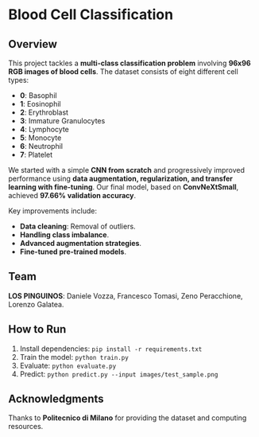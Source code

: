 # Blood Cell Classification

## Overview

This project tackles a **multi-class classification problem** involving **96x96 RGB images of blood cells**. The dataset consists of eight different cell types:

- **0**: Basophil
- **1**: Eosinophil
- **2**: Erythroblast
- **3**: Immature Granulocytes
- **4**: Lymphocyte
- **5**: Monocyte
- **6**: Neutrophil
- **7**: Platelet

We started with a simple **CNN from scratch** and progressively improved performance using **data augmentation, regularization, and transfer learning with fine-tuning**. Our final model, based on **ConvNeXtSmall**, achieved **97.66% validation accuracy**.

Key improvements include:

- **Data cleaning**: Removal of outliers.
- **Handling class imbalance**.
- **Advanced augmentation strategies**.
- **Fine-tuned pre-trained models**.

## Team

**LOS PINGUINOS**: Daniele Vozza, Francesco Tomasi, Zeno Peracchione, Lorenzo Galatea.

## How to Run

1. Install dependencies: `pip install -r requirements.txt`
2. Train the model: `python train.py`
3. Evaluate: `python evaluate.py`
4. Predict: `python predict.py --input images/test_sample.png`

## Acknowledgments

Thanks to **Politecnico di Milano** for providing the dataset and computing resources.

